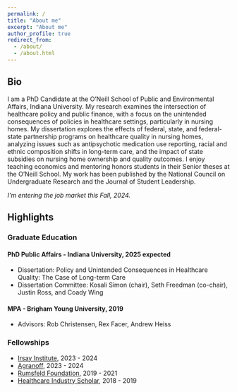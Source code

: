 ```yaml
---
permalink: /
title: "About me"
excerpt: "About me"
author_profile: true
redirect_from: 
  - /about/
  - /about.html
---
```


## Bio
I am a PhD Candidate at the O’Neill School of Public and Environmental Affairs, Indiana University. My research examines the intersection of healthcare policy and public finance, with a focus on the unintended consequences of policies in healthcare settings, particularly in nursing homes. My dissertation explores the effects of federal, state, and federal-state partnership programs on healthcare quality in nursing homes, analyzing issues such as antipsychotic medication use reporting, racial and ethnic composition shifts in long-term care, and the impact of state subsidies on nursing home ownership and quality outcomes. I enjoy teaching economics and mentoring honors students in their Senior theses at the O’Neill School. My work has been published by the National Council on Undergraduate Research and the Journal of Student Leadership.

*I'm entering the job market this Fall, 2024.* 

## Highlights 

### Graduate Education
#### PhD Public Affairs - Indiana University, 2025 expected  
* Dissertation: Policy and Unintended Consequences in Healthcare Quality: The Case of Long-term Care
* Dissertation Committee: Kosali Simon (chair), Seth Freedman (co-chair), Justin Ross, and Coady Wing  

#### MPA - Brigham Young University, 2019  
* Advisors: Rob Christensen, Rex Facer, Andrew Heiss

### Fellowships
* [Irsay Institute](https://irsay.iu.edu/index.html), 2023 - 2024
* [Agranoff](https://oneill.indiana.edu/faculty-research/directory/profiles/faculty/full-time/agranoff-robert.html), 2023 - 2024
* [Rumsfeld Foundation](https://www.rumsfeldfoundation.org/public_service/graduate_fellowships), 2019 - 2021
* [Healthcare Industry Scholar](https://marriott.byu.edu/hlc/), 2018 - 2019

